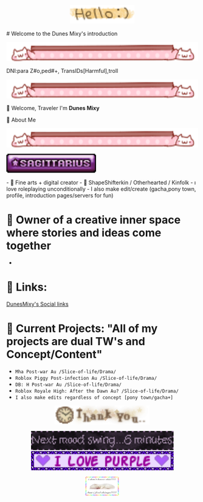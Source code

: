 <p align="center">
  <img src="https://raw.githubusercontent.com/M1xysan/M1xysan/main/tumblr_de922a057fc1f7bac4d8b1e04a28f635_b7f63538_75.gif" height="50">
</p>
# Welcome to the Dunes Mixy's introduction
<p align="center">
  <img src="https://raw.githubusercontent.com/M1xysan/M1xysan/main/tumblr_a1e1497a98ca517b88730c8974b57b34_a75071fb_250.gif" height="50">
</p>

DNI:para Z#o,ped#+,
TransIDs[Harmful],troll

<p align="center">
  <img src="https://raw.githubusercontent.com/M1xysan/M1xysan/main/tumblr_a1e1497a98ca517b88730c8974b57b34_a75071fb_250.gif" height="50">
</p>

🌙 Welcome, Traveler
I'm **Dunes Mixy** 

🔮 About Me
<p align="center">
  <img src="https://raw.githubusercontent.com/M1xysan/M1xysan/main/tumblr_a1e1497a98ca517b88730c8974b57b34_a75071fb_250.gif" height="50">
</p>

<p><img src="https://raw.githubusercontent.com/M1xysan/M1xysan/main/7fxxhw.gif" height="50"></p>
- 🎨 Fine arts + digital creator
- 🌌 ShapeShifterkin / Otherhearted / Kinfolk
- ı love roleplaying unconditionally
- I also make edit/create (gacha,pony town, profile, introduction pages/servers for fun)

# 🏨 Owner of a creative inner space where stories and ideas come together

-
# 📎 Links:
[DunesMixy's Social links](https://linktr.ee/MixySan)

# 🌿 Current Projects: "All of my projects are dual TW's and Concept/Content"
- `Mha Post-war Au /Slice-of-life/Drama/`
- `Roblox Piggy Post-infection Au /Slice-of-life/Drama/`
- `DB: H Post-war Au /Slice-of-life/Drama/`
- `Roblox Royale High: After the Dawn Au? /Slice-of-life/Drama/`
- `I also make edits regardless of concept [pony town/gacha+]`

<p align="center">
  <img src="https://raw.githubusercontent.com/M1xysan/M1xysan/main/tumblr_393c415675ecd0f2aaaabf5ea5a8fa71_10c02d67_100.gif" height="50">
</p>
  
<p align="center">
  <img src="https://raw.githubusercontent.com/M1xysan/M1xysan/main/Blinkie_116__site_.gif" height="50">
  <img src="https://raw.githubusercontent.com/M1xysan/M1xysan/main/1518638dgwstvi1e3.gif" height="50">
</p>

<p align="center">
  <img src="https://raw.githubusercontent.com/M1xysan/M1xysan/main/tumblr_33fb462449496b12ba909db517095bc8_2eb33e5c_250.jpg" height="50">
</p>
